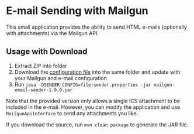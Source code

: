 # E-mail Sending with Mailgun

This small application provides the ability to send HTML e-mails (optionally with attachments) via the Mailgun API.

## Usage with Download

1. Extract ZIP into folder
2. Download the [configuration file](https://raw.githubusercontent.com/Jas-Char/mailgun-email-sender/master/src/main/resources/sender.properties) into the same folder and update with your Mailgun and e-mail configuration
3. Run `java -DSENDER_CONFIG=file:sender.properties -jar mailgun-email-sender-1.0.0.jar`

Note that the provided version only allows a single ICS attachment to be included in the e-mail. However, you can modify the application and use `MailgunApiInterface` to send any attachments you like.

If you download the source, run `mvn clean package` to generate the JAR file.
